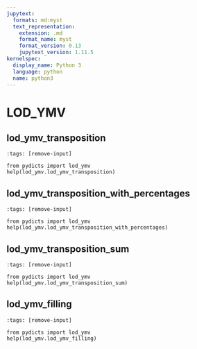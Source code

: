 ```yaml
---
jupytext:
  formats: md:myst
  text_representation:
    extension: .md
    format_name: myst
    format_version: 0.13
    jupytext_version: 1.11.5
kernelspec:
  display_name: Python 3
  language: python
  name: python3
---
```

# LOD_YMV

## lod_ymv_transposition

```{code-cell}
:tags: [remove-input]

from pydicts import lod_ymv
help(lod_ymv.lod_ymv_transposition)
```

## lod_ymv_transposition_with_percentages

```{code-cell}
:tags: [remove-input]

from pydicts import lod_ymv
help(lod_ymv.lod_ymv_transposition_with_percentages)
```

## lod_ymv_transposition_sum

```{code-cell}
:tags: [remove-input]

from pydicts import lod_ymv
help(lod_ymv.lod_ymv_transposition_sum)
```

## lod_ymv_filling

```{code-cell}
:tags: [remove-input]

from pydicts import lod_ymv
help(lod_ymv.lod_ymv_filling)
```
